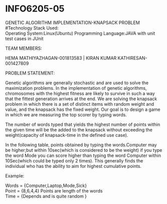 # INFO6205-05
GENETIC ALGORITHM IMPLEMENTATION-KNAPSACK PROBLEM                                                              
#Technology Stack Used:                                                                                            
Operating System:Linux(Ubuntu) Programming Language:JAVA with unit test cases in JUnit


TEAM MEMBERS:


HEMA MATHIYAZHAGAN-001813583 |  KIRAN KUMAR KATHIRESAN-001427809


PROBLEM STATEMENT:

Genetic algorithms are generally stochastic and are used to solve the maximization problems. In the implementation of genetic algorithms, chromosomes with the highest fitness are likely to survive in such a way that the fittest generation arrives at the end. We are solving the knapsack problem in which there is a set of distinct items with random weight and value, and the knapsack has the fixed weight. Our goal is to design a game in which we are measuring the top scorer by typing words. 

 The number of words typed that yields the highest number of points within the given time will be the added to the knapsack without exceeding the weight(capacity of knapsack-time in the defined use case).

 In the following table, points obtained by typing the words.Computer may be higher;but within 10sec(which is considered to be the weight) if you type the word Mode you can score higher than typing the word Computer within 10Sec(which could be typed only 2 times). This generally finds the individual who has the ability to aim for highest cumulative points.

Example:

Words = {Computer,Laptop,Mode,Sick}                                  
Point = {8,6,4,4} Points are length of the words  
Time  = {Depends and is quite random }
